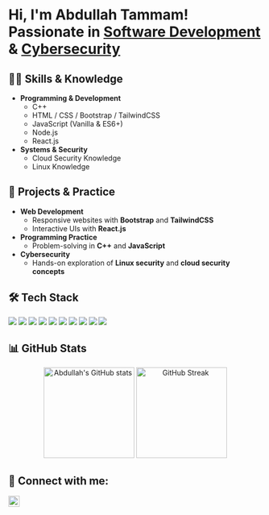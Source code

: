 <h1>Hi, I'm Abdullah Tammam! <br/>Passionate in <a href="#">Software Development</a> & <a href="#">Cybersecurity</a></h1>

<h2>👨‍💻 Skills & Knowledge</h2>

- <b>Programming & Development</b>
  - C++
  - HTML / CSS / Bootstrap / TailwindCSS
  - JavaScript (Vanilla & ES6+)
  - Node.js
  - React.js
- <b>Systems & Security</b>
  - Cloud Security Knowledge
  - Linux Knowledge

<h2>🚀 Projects & Practice</h2>

- <b>Web Development</b>
  - Responsive websites with **Bootstrap** and **TailwindCSS**
  - Interactive UIs with **React.js**
- <b>Programming Practice</b>
  - Problem-solving in **C++** and **JavaScript**
- <b>Cybersecurity</b>
  - Hands-on exploration of **Linux security** and **cloud security concepts**

<h2>🛠 Tech Stack</h2>

<p>
  <img src="https://img.shields.io/badge/C++-00599C?style=for-the-badge&logo=cplusplus&logoColor=white"/>
  <img src="https://img.shields.io/badge/HTML5-E34F26?style=for-the-badge&logo=html5&logoColor=white"/>
  <img src="https://img.shields.io/badge/CSS3-1572B6?style=for-the-badge&logo=css3&logoColor=white"/>
  <img src="https://img.shields.io/badge/Bootstrap-563D7C?style=for-the-badge&logo=bootstrap&logoColor=white"/>
  <img src="https://img.shields.io/badge/TailwindCSS-38B2AC?style=for-the-badge&logo=tailwindcss&logoColor=white"/>
  <img src="https://img.shields.io/badge/JavaScript-F7DF1E?style=for-the-badge&logo=javascript&logoColor=black"/>
  <img src="https://img.shields.io/badge/Node.js-339933?style=for-the-badge&logo=nodedotjs&logoColor=white"/>
  <img src="https://img.shields.io/badge/React-61DAFB?style=for-the-badge&logo=react&logoColor=black"/>
  <img src="https://img.shields.io/badge/Linux-FCC624?style=for-the-badge&logo=linux&logoColor=black"/>
  <img src="https://img.shields.io/badge/Cloud_Security-4285F4?style=for-the-badge&logo=googlecloud&logoColor=white"/>
</p>

<h2>📊 GitHub Stats</h2>

<p align="center">
  <img src="https://github-readme-stats.vercel.app/api?username=Tammamxx&show_icons=true&theme=tokyonight" alt="Abdullah's GitHub stats" height="180px"/>
  <img src="https://github-readme-streak-stats.herokuapp.com/?user=Tammamxx&theme=tokyonight" alt="GitHub Streak" height="180px"/>
</p>

<h2> 🤳 Connect with me:</h2>

[<img align="left" alt="AbdullahTammam | LinkedIn" width="22px" src="https://cdn.jsdelivr.net/npm/simple-icons@v3/icons/linkedin.svg" />][linkedin]  

[linkedin]: https://linkedin.com/in/abdullah-tammam/  

<!--
**Tammamxx/Tammamxx** is a ✨ _special_ ✨ repository because its `README.md` (this file) appears on your GitHub profile.
-->
